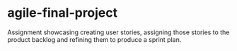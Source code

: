 # agile-final-project
Assignment showcasing creating user stories, assigning those stories to the product backlog and refining them to produce a sprint plan.

